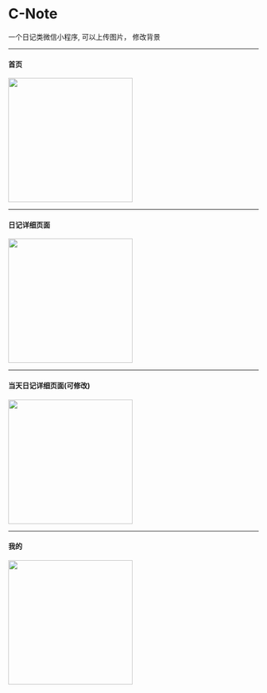 # C-Note
一个日记类微信小程序, 可以上传图片， 修改背景




---

#### 首页  
<image src="/picture/QQ%E5%9B%BE%E7%89%8720190624203456.png" width="250"/>

---

#### 日记详细页面
<image src="/picture/QQ图片20190624203504.png" width="250"/>

---

#### 当天日记详细页面(可修改)
<image src="/picture/QQ图片20190624203450.jpg" width="250"/>

---

#### 我的 
<image src="/picture/QQ图片20190624203444.png" width="250"/>
